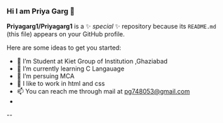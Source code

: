 ### Hi I am Priya Garg 👋

**Priyagarg1/Priyagarg1** is a ✨ _special_ ✨ repository because its `README.md` (this file) appears on your GitHub profile.

Here are some ideas to get you started:

- 🔭 I’m Student at Kiet Group of Institution ,Ghaziabad
- 🌱 I’m currently learning C Langauage
- 👯 I’m persuing MCA
- 🤔 I like to work in html and css
- 📫 You can reach me through mail at  pg748053@gmail.com 
-
--
